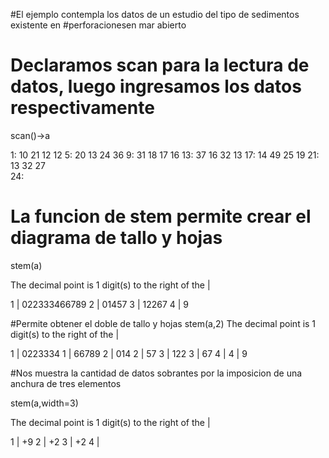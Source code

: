 
#El ejemplo contempla los datos de un estudio del tipo de sedimentos existente en #perforacionesen mar abierto

# Declaramos scan para la lectura de datos, luego ingresamos los datos respectivamente
scan()->a

1: 10	21	12	12
5: 20	13	24	36
9: 31	18	17	16
13: 37	16	32	13
17: 14	49	25	19
21: 13	32	27	
24:
# La funcion de stem permite crear el diagrama de tallo y hojas
stem(a)

The decimal point is 1 digit(s) to the right of the |

  1 | 022333466789
  2 | 01457
  3 | 12267
  4 | 9

#Permite obtener el doble de tallo y hojas
stem(a,2)
The decimal point is 1 digit(s) to the right of the |

  1 | 0223334
  1 | 66789
  2 | 014
  2 | 57
  3 | 122
  3 | 67
  4 | 
  4 | 9

#Nos muestra la cantidad de datos sobrantes por la imposicion de una anchura de tres elementos 

stem(a,width=3)

The decimal point is 1 digit(s) to the right of the |

  1 | +9
  2 | +2
  3 | +2
  4 |
